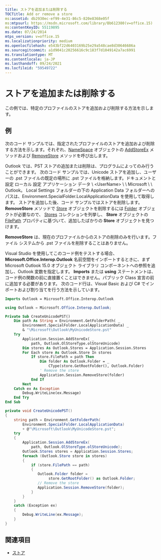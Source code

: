 ```yaml
---
title: ストアを追加または削除する
TOCTitle: Add or remove a store
ms:assetid: db2930ec-ef99-4e31-86c5-820e8368e05f
ms:mtpsurl: https://msdn.microsoft.com/library/Bb612380(v=office.15)
ms:contentKeyID: 55119895
ms.date: 07/24/2014
mtps_version: v=office.15
ms.localizationpriority: medium
ms.openlocfilehash: e543bf22d6403169b25e29a548cae8d30646686a
ms.sourcegitcommit: a1d9041c20256616c9c183f7d1049142a7ac6991
ms.translationtype: MT
ms.contentlocale: ja-JP
ms.lasthandoff: 09/24/2021
ms.locfileid: "59549722"
---
```

# <a name="add-or-remove-a-store"></a>ストアを追加または削除する

この例では、特定のプロファイルのストアを追加および削除する方法を示します。

## <a name="example"></a>例

次のコード サンプルでは、指定されたプロファイルのストアを追加および削除する方法を示します。それぞれ、[NameSpace](https://msdn.microsoft.com/library/bb623442\(v=office.15\)) オブジェクトの [AddStoreEx](https://msdn.microsoft.com/library/bb610524\(v=office.15\)) メソッドおよび [RemoveStore](https://msdn.microsoft.com/library/bb645857\(v=office.15\)) メソッドを呼び出します。

Outlook では、PST ストアの追加または削除は、プログラムによってのみ行うことができます。 次のコード サンプルでは、Unicode ストアを追加し、ユーザーの .pst ファイルの既定の場所に .pst ファイルを格納します。ドキュメントと 設定 ローカル 設定 アプリケーション データ \\ \<UserName\> \\ \\ Microsoft \\ \\ Outlook。 Local Settings フォルダーの下の Application Data フォルダーへのパスは、Environment.SpecialFolder.LocalApplicationData を使用して取得します。 ストアを追加した後、コード サンプルではストアを削除します。 **RemoveStore** メソッドで [Store](https://msdn.microsoft.com/library/bb645774\(v=office.15\)) オブジェクトを削除するには [Folder](https://msdn.microsoft.com/library/bb609139\(v=office.15\)) オブジェクトが必要なので、 [Stores](https://msdn.microsoft.com/library/bb622944\(v=office.15\)) コレクションを列挙し、 **Store** オブジェクトの [FilePath](https://msdn.microsoft.com/library/bb646113\(v=office.15\)) プロパティに基づいて、追加したばかりの **Store** オブジェクトを見つけます。

**RemoveStore** は、現在のプロファイルからのストアの削除のみを行います。ファイル システムから .pst ファイルを削除することはありません。

Visual Studio を使用してこのコード例をテストする場合、**Microsoft.Office.Interop.Outlook** 名前空間をインポートするときに、まず Microsoft Outlook 15.0 オブジェクト ライブラリ コンポーネントへの参照を追加し、Outlook 変数を指定します。 **Imports** または **using** ステートメントは、コード例の関数の前に直接置くことはできません。パブリック Class 宣言の前に追加する必要があります。 次のコード行は、Visual Basic および C\# でインポートおよび割り当てを行う方法を示しています。

```vb
Imports Outlook = Microsoft.Office.Interop.Outlook
```


```csharp
using Outlook = Microsoft.Office.Interop.Outlook;
```


```vb
Private Sub CreateUnicodePST()
    Dim path As String = Environment.GetFolderPath( _
        Environment.SpecialFolder.LocalApplicationData) _
        & "\Microsoft\Outlook\MyUnicodeStore.pst"
    Try
        Application.Session.AddStoreEx( _
            path, Outlook.OlStoreType.olStoreUnicode)
        Dim stores As Outlook.Stores = Application.Session.Stores
        For Each store As Outlook.Store In stores
            If store.FilePath = path Then
                Dim folder As Outlook.Folder = _
                    CType(store.GetRootFolder(), Outlook.Folder)
                ' Remove the store
                Application.Session.RemoveStore(folder)
            End If
        Next
    Catch ex As Exception
        Debug.WriteLine(ex.Message)
    End Try
End Sub
```


```csharp
private void CreateUnicodePST()
{
    string path = Environment.GetFolderPath(
        Environment.SpecialFolder.LocalApplicationData)
        + @"\Microsoft\Outlook\MyUnicodeStore.pst";
    try
    {
        Application.Session.AddStoreEx(
            path, Outlook.OlStoreType.olStoreUnicode);
        Outlook.Stores stores = Application.Session.Stores;
        foreach (Outlook.Store store in stores)
        {
            if (store.FilePath == path)
            {
               Outlook.Folder folder =
                    store.GetRootFolder() as Outlook.Folder;
               // Remove the store
               Application.Session.RemoveStore(folder);
            }
        }
    }
    catch (Exception ex)
    {
        Debug.WriteLine(ex.Message);
    }
}
```

## <a name="see-also"></a>関連項目

- [ストア](stores.md)

